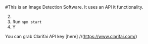 #This is an Image Detection Software.
It uses an API it functionality.

2. 
3. Run `npm start`
4. Y

You can grab Clarifai API key [here] 
//(https://www.clarifai.com/)
